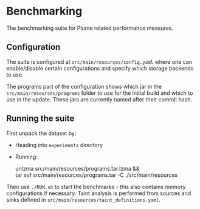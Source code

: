 # Benchmarking

The benchmarking suite for Plume related performance measures.

## Configuration

The suite is configured at `src/main/resources/config.yaml` where one can enable/disable
certain configurations and specify which storage backends to use.

The programs part of the configuration shows which jar in the `src/main/resources/programs` 
folder to use for the initial build and which to use in the update. These jars are currently
named after their commit hash.

## Running the suite

First unpack the dataset by:

* Heading into `experiments` directory
* Running: 

    unlzma src/main/resources/programs.tar.lzma && \
        tar xvf src/main/resources/programs.tar -C ./src/main/resources

Then use `./RUN.sh` to start the benchmarks - this also contains memory configurations if necessary.
Taint analysis is performed from sources and sinks defined in `src/main/resources/taint_definitions.yaml`.
